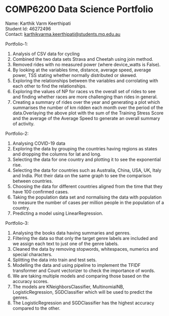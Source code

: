 COMP6200 Data Science Portfolio 
===

Name: Karthik Varm Keerthipati \
Student Id: 46272496 \
Contact: karthikvarma.keerthipati@students.mq.edu.au

Portfolio-1:

1. Analysis of CSV data for cycling 
2. Combined the two data sets Strava and Cheetah using join method.
3. Removed rides with no measured power (where device_watts is False).
4. By looking at the variables time, distance, average speed, average power, TSS stating whether normally distributed or skewed.
5. Exploring the relationships between the variables and corrolating with each other to find the relationships.
6. Exploring the values of NP for races vs the overall set of rides to see and finding whether races are more challenging than rides in        general.
7. Creating a summary of rides over the year and generating a plot which summarises the number of km ridden each month over the period of      the data.Overlaying the above plot with the sum of the Training Stress Score and the average of the Average Speed to generate an overall    summary of activity.

Portfolio-2:

1. Analysing COVID-19 data
2. Exploring the data by grouping the countries having regions as states and dropping the columns for lat and long.
3. Selecting the data for one country and plotting it to see the exponential rise.
4. Selecting the data for countries such as Australia, China, USA, UK, Italy and India. Plot their data on the same graph to see the            comparison between countries.
5. Choosing the data for different countries aligned from the time that they have 100 confirmed cases.
6. Taking the population data set and normalising the data with population to measure the number of cases per million people in the            population of a country.
7. Predicting a model using LinearRegression.

Portfolio-3:

1. Analysing the books data having summaries and genres.
2. Filtering the data so that only the target genre labels are included and we assign each text to just one of the genre labels.
3. Cleaned the data by removing stopwords, whitespaces, numerics and special characters.
4. Splitting the data into train and test sets.
5. Modelling the data and using pipeline to implement the TFIDF transformer and Count vectorizer to check the importance of words.
6. We are taking multiple models and comparing those based on the accuracy scores.
7. The models are KNeighborsClassifier, MultinomialNB, LogisticRegression, SGDClassifier which will be used to predict the genres.
8. The LogisticRegression and SGDClassifier has the highest accuracy compared to the other.